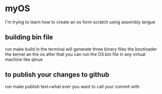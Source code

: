 # myOS
I'm trying to learn how to create an os form scratch using assembly langue

## building bin file 
run make build in the terminal will generate three binary files the bootloader the kernel an the os
after that you can run the OS.bin file in any virtual machine like qmue

## to publish your changes to github
run make publish text=what ever you want to call your commit with